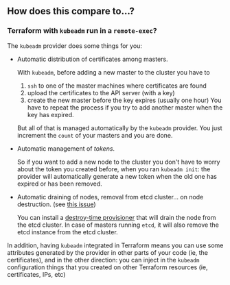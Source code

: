 ## How does this compare to...?

### Terraform with `kubeadm` run in a `remote-exec`?

The `kubeadm` provider does some things for you:

* Automatic distribution of certificates among masters.

    With `kubeadm`, before adding a new master to the cluster you have to
    1) `ssh` to one of the master machines where certificates are found
    2) upload the certificates to the API server (with a key)
    3) create the new master before the key expires (usually one hour)
    You have to repeat the process if you try to add another master when
    the key has expired.
    
    But all of that is managed automatically by the `kubeadm` provider.
    You just increment the `count` of your masters and you are done.
     
* Automatic management of _tokens_.

    So if you want to add a new node to the cluster you don't have to
    worry about the token you created before, when you ran `kubeadm init`:
    the provider will automatically generate a new token when the old
    one has expired or has been removed.  

* Automatic draining of nodes, removal from etcd cluster... on node destruction. (see [this issue](https://github.com/inercia/terraform-provider-kubeadm/issues/5))

    You can install a [destroy-time provisioner](https://www.terraform.io/docs/provisioners/index.html#destroy-time-provisioners)
    that will drain the node from the etcd cluster. In case of masters running `etcd`,
    it will also remove the etcd instance from the etcd cluster. 

In addition, having `kubeadm` integrated in Terraform means you can use some
attributes generated by the provider in other parts of your code (ie, the
certificates), and in the other direction: you can inject in the `kubeadm`
configuration things that you created on other Terraform resources (ie, 
certificates, IPs, etc)

